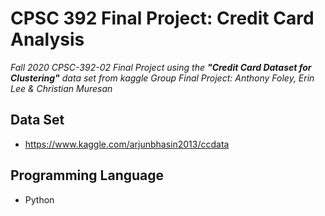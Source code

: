 # CPSC 392 Final Project: Credit Card Analysis
*Fall 2020 CPSC-392-02 Final Project using the **"Credit Card Dataset for Clustering"** data set from kaggle*
*Group Final Project: Anthony Foley, Erin Lee & Christian Muresan*

## Data Set
- https://www.kaggle.com/arjunbhasin2013/ccdata

## Programming Language
- Python
